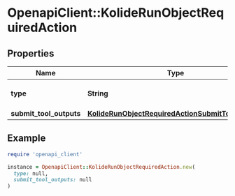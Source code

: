 # OpenapiClient::KolideRunObjectRequiredAction

## Properties

| Name | Type | Description | Notes |
| ---- | ---- | ----------- | ----- |
| **type** | **String** | For now, this is always &#x60;submit_tool_outputs&#x60;. |  |
| **submit_tool_outputs** | [**KolideRunObjectRequiredActionSubmitToolOutputs**](KolideRunObjectRequiredActionSubmitToolOutputs.md) |  |  |

## Example

```ruby
require 'openapi_client'

instance = OpenapiClient::KolideRunObjectRequiredAction.new(
  type: null,
  submit_tool_outputs: null
)
```

